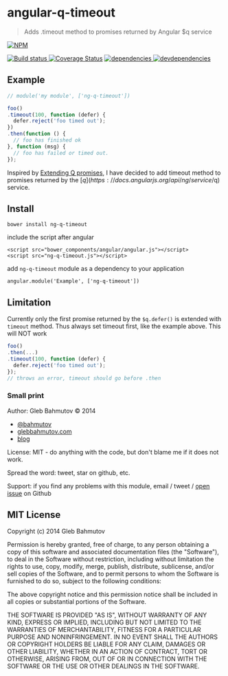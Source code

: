 # angular-q-timeout

> Adds .timeout method to promises returned by Angular $q service

[![NPM][angular-q-timeout-icon] ][angular-q-timeout-url]

[![Build status][angular-q-timeout-ci-image] ][angular-q-timeout-ci-url]
[![Coverage Status][angular-q-timeout-coverage-image]][angular-q-timeout-coverage-url]
[![dependencies][angular-q-timeout-dependencies-image] ][angular-q-timeout-dependencies-url]
[![devdependencies][angular-q-timeout-devdependencies-image] ][angular-q-timeout-devdependencies-url]

## Example

```js
// module('my module', ['ng-q-timeout'])

foo()
.timeout(100, function (defer) {
  defer.reject('foo timed out');
})
.then(function () {
  // foo has finished ok
}, function (msg) {
  // foo has failed or timed out.
});
```

Inspired by [Extending Q promises](http://dorp.io/blog/extending-q-promises.html), I have
decided to add timeout method to promises returned by the [$q](https://docs.angularjs.org/api/ng/service/$q)
service.

## Install

`bower install ng-q-timeout`

include the script after angular

    <script src="bower_components/angular/angular.js"></script>
    <script src="ng-q-timeout.js"></script>

add `ng-q-timeout` module as a dependency to your application

    angular.module('Example', ['ng-q-timeout'])

## Limitation

Currently only the first promise returned by the `$q.defer()` is extended with `timeout` method.
Thus always set timeout first, like the example above. This will NOT work

```js
foo()
.then(...)
.timeout(100, function (defer) {
  defer.reject('foo timed out');
});
// throws an error, timeout should go before .then
```

### Small print

Author: Gleb Bahmutov &copy; 2014

* [@bahmutov](https://twitter.com/bahmutov)
* [glebbahmutov.com](http://glebbahmutov.com)
* [blog](http://bahmutov.calepin.co/)

License: MIT - do anything with the code, but don't blame me if it does not work.

Spread the word: tweet, star on github, etc.

Support: if you find any problems with this module, email / tweet /
[open issue](https://github.com/bahmutov/angular-q-timeout/issues) on Github

## MIT License

Copyright (c) 2014 Gleb Bahmutov

Permission is hereby granted, free of charge, to any person
obtaining a copy of this software and associated documentation
files (the "Software"), to deal in the Software without
restriction, including without limitation the rights to use,
copy, modify, merge, publish, distribute, sublicense, and/or sell
copies of the Software, and to permit persons to whom the
Software is furnished to do so, subject to the following
conditions:

The above copyright notice and this permission notice shall be
included in all copies or substantial portions of the Software.

THE SOFTWARE IS PROVIDED "AS IS", WITHOUT WARRANTY OF ANY KIND,
EXPRESS OR IMPLIED, INCLUDING BUT NOT LIMITED TO THE WARRANTIES
OF MERCHANTABILITY, FITNESS FOR A PARTICULAR PURPOSE AND
NONINFRINGEMENT. IN NO EVENT SHALL THE AUTHORS OR COPYRIGHT
HOLDERS BE LIABLE FOR ANY CLAIM, DAMAGES OR OTHER LIABILITY,
WHETHER IN AN ACTION OF CONTRACT, TORT OR OTHERWISE, ARISING
FROM, OUT OF OR IN CONNECTION WITH THE SOFTWARE OR THE USE OR
OTHER DEALINGS IN THE SOFTWARE.

[angular-q-timeout-icon]: https://nodei.co/npm/angular-q-timeout.png?downloads=true
[angular-q-timeout-url]: https://npmjs.org/package/angular-q-timeout
[angular-q-timeout-ci-image]: https://travis-ci.org/bahmutov/angular-q-timeout.png?branch=master
[angular-q-timeout-ci-url]: https://travis-ci.org/bahmutov/angular-q-timeout
[angular-q-timeout-coverage-image]: https://coveralls.io/repos/bahmutov/angular-q-timeout/badge.png
[angular-q-timeout-coverage-url]: https://coveralls.io/r/bahmutov/angular-q-timeout
[angular-q-timeout-dependencies-image]: https://david-dm.org/bahmutov/angular-q-timeout.png
[angular-q-timeout-dependencies-url]: https://david-dm.org/bahmutov/angular-q-timeout
[angular-q-timeout-devdependencies-image]: https://david-dm.org/bahmutov/angular-q-timeout/dev-status.png
[angular-q-timeout-devdependencies-url]: https://david-dm.org/bahmutov/angular-q-timeout#info=devDependencies
